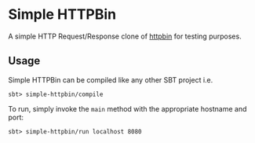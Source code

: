 # Simple HTTPBin

A simple HTTP Request/Response clone of [httpbin](http://httpbin.org) for
testing purposes.

## Usage

Simple HTTPBin can be compiled like any other SBT project i.e.

```
sbt> simple-httpbin/compile
```

To run, simply invoke the `main` method with the appropriate hostname and port:

```
sbt> simple-httpbin/run localhost 8080
```
